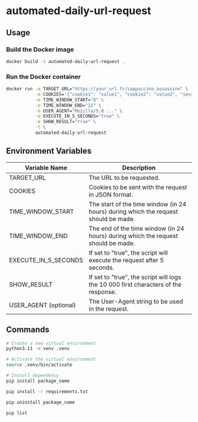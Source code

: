 # automated-daily-url-request

## Usage

### Build the Docker image

```bash
docker build -t automated-daily-url-request .
```
### Run the Docker container

```bash
docker run -e TARGET_URL="https://your_url.fr/cappuccino_assassino" \
           -e COOKIES='{"cookie1": "value1", "cookie2": "value2", "session": "abc123"}' \
           -e TIME_WINDOW_START="8" \
           -e TIME_WINDOW_END="22" \
           -e USER_AGENT="Mozilla/5.0 ..." \
           -e EXECUTE_IN_5_SECONDS="true" \
           -e SHOW_RESULT="true" \
           -t \
           automated-daily-url-request
```

## Environment Variables
| Variable Name         | Description                                                                         |
|-----------------------|-------------------------------------------------------------------------------------|
| TARGET_URL            | The URL to be requested.                                                            |
| COOKIES               | Cookies to be sent with the request in JSON format.                                 |
| TIME_WINDOW_START     | The start of the time window (in 24 hours) during which the request should be made. |
| TIME_WINDOW_END       | The end of the time window (in 24 hours) during which the request should be made.   |
| EXECUTE_IN_5_SECONDS  | If set to "true", the script will execute the request after 5 seconds.              |
| SHOW_RESULT           | If set to "true", the script will logs the 10 000 first characters of the response. |
| USER_AGENT (optional) | The User-Agent string to be used in the request.                                    |

## Commands

```bash
# Create a new virtual environment
python3.11 -m venv .venv
```

```bash
# Activate the virtual environment
source .venv/bin/activate
```

```bash
# Install dependency
pip install package_name

pip install -r requirements.txt

pip uninstall package_name

pip list
```